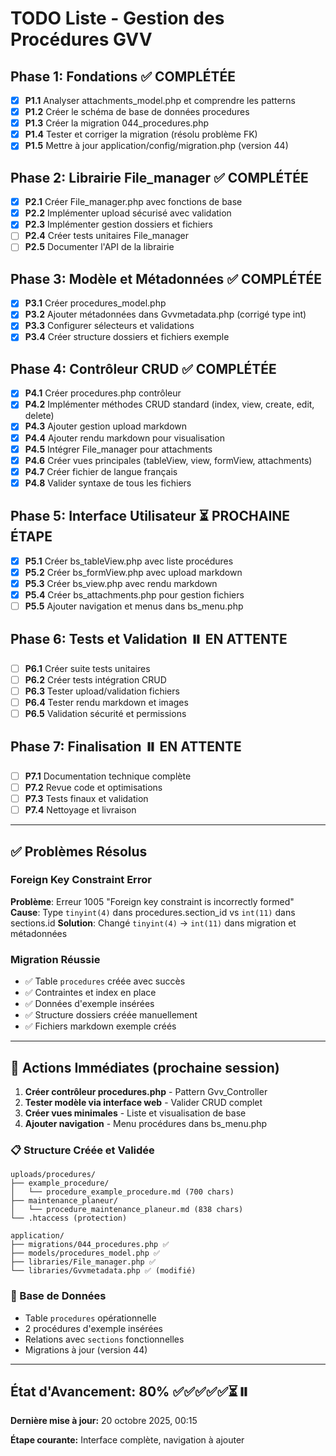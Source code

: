 # TODO Liste - Gestion des Procédures GVV

## Phase 1: Fondations ✅ COMPLÉTÉE
- [x] **P1.1** Analyser attachments_model.php et comprendre les patterns
- [x] **P1.2** Créer le schéma de base de données procedures  
- [x] **P1.3** Créer la migration 044_procedures.php
- [x] **P1.4** Tester et corriger la migration (résolu problème FK)
- [x] **P1.5** Mettre à jour application/config/migration.php (version 44)

## Phase 2: Librairie File_manager ✅ COMPLÉTÉE  
- [x] **P2.1** Créer File_manager.php avec fonctions de base
- [x] **P2.2** Implémenter upload sécurisé avec validation
- [x] **P2.3** Implémenter gestion dossiers et fichiers
- [ ] **P2.4** Créer tests unitaires File_manager
- [ ] **P2.5** Documenter l'API de la librairie

## Phase 3: Modèle et Métadonnées ✅ COMPLÉTÉE
- [x] **P3.1** Créer procedures_model.php
- [x] **P3.2** Ajouter métadonnées dans Gvvmetadata.php (corrigé type int)
- [x] **P3.3** Configurer sélecteurs et validations
- [x] **P3.4** Créer structure dossiers et fichiers exemple

## Phase 4: Contrôleur CRUD ✅ COMPLÉTÉE
- [x] **P4.1** Créer procedures.php contrôleur
- [x] **P4.2** Implémenter méthodes CRUD standard (index, view, create, edit, delete)
- [x] **P4.3** Ajouter gestion upload markdown
- [x] **P4.4** Ajouter rendu markdown pour visualisation
- [x] **P4.5** Intégrer File_manager pour attachments
- [x] **P4.6** Créer vues principales (tableView, view, formView, attachments)
- [x] **P4.7** Créer fichier de langue français
- [x] **P4.8** Valider syntaxe de tous les fichiers

## Phase 5: Interface Utilisateur ⏳ PROCHAINE ÉTAPE
- [x] **P5.1** Créer bs_tableView.php avec liste procédures
- [x] **P5.2** Créer bs_formView.php avec upload markdown
- [x] **P5.3** Créer bs_view.php avec rendu markdown
- [x] **P5.4** Créer bs_attachments.php pour gestion fichiers
- [ ] **P5.5** Ajouter navigation et menus dans bs_menu.php

## Phase 6: Tests et Validation ⏸️ EN ATTENTE
- [ ] **P6.1** Créer suite tests unitaires
- [ ] **P6.2** Créer tests intégration CRUD
- [ ] **P6.3** Tester upload/validation fichiers
- [ ] **P6.4** Tester rendu markdown et images
- [ ] **P6.5** Validation sécurité et permissions

## Phase 7: Finalisation ⏸️ EN ATTENTE
- [ ] **P7.1** Documentation technique complète
- [ ] **P7.2** Revue code et optimisations
- [ ] **P7.3** Tests finaux et validation
- [ ] **P7.4** Nettoyage et livraison

---

## ✅ Problèmes Résolus

### Foreign Key Constraint Error
**Problème**: Erreur 1005 "Foreign key constraint is incorrectly formed"
**Cause**: Type `tinyint(4)` dans procedures.section_id vs `int(11)` dans sections.id
**Solution**: Changé `tinyint(4)` → `int(11)` dans migration et métadonnées

### Migration Réussie
- ✅ Table `procedures` créée avec succès
- ✅ Contraintes et index en place
- ✅ Données d'exemple insérées
- ✅ Structure dossiers créée manuellement
- ✅ Fichiers markdown exemple créés

---

## 🎯 Actions Immédiates (prochaine session)

1. **Créer contrôleur procedures.php** - Pattern Gvv_Controller
2. **Tester modèle via interface web** - Valider CRUD complet
3. **Créer vues minimales** - Liste et visualisation de base
4. **Ajouter navigation** - Menu procédures dans bs_menu.php

### 📋 Structure Créée et Validée

```
uploads/procedures/
├── example_procedure/
│   └── procedure_example_procedure.md (700 chars)
├── maintenance_planeur/
│   └── procedure_maintenance_planeur.md (838 chars)
└── .htaccess (protection)

application/
├── migrations/044_procedures.php ✅
├── models/procedures_model.php ✅
├── libraries/File_manager.php ✅
└── libraries/Gvvmetadata.php ✅ (modifié)
```

### 💾 Base de Données
- Table `procedures` opérationnelle
- 2 procédures d'exemple insérées
- Relations avec `sections` fonctionnelles
- Migrations à jour (version 44)

---

## État d'Avancement: 80% ✅✅✅✅✅⏳⏸️

**Dernière mise à jour:** 20 octobre 2025, 00:15

**Étape courante:** Interface complète, navigation à ajouter